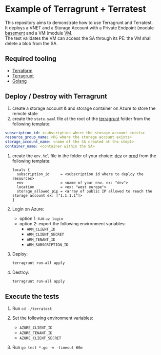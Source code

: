 # Example of Terragrunt + Terratest

This repository aims to demonstrate how to use Terragrunt and Terratest.  
It deploys a VNET and a Storage Account with a Private Endpoint (module [basement](./terraform/basement/) and a VM (module [VM](./terraform/vm/).  
The test validates the VM can access the SA through its PE: the VM shall delete a blob from the SA.

## Required tooling

- [Terraform](https://github.com/hashicorp/terraform)
- [Terragrunt](https://github.com/gruntwork-io/terragrunt)
- [Golang](https://go.dev/doc/install)

## Deploy / Destroy with Terragrunt

1. create a storage account & and storage container on Azure to store the remote state
1. create the `state.yaml` file at the root of the [terragrunt](./terragrunt) folder from the following template:

  ```yaml
  subscription_id: <subscription where the storage account exists>
  resource_group_name: <RG where the storage account exists>
  storage_account_name: <name of the SA created at the step1>
  container_name: <container within the SA>
  ```

1. create the `env.hcl` file in the folder of your choice: [dev](./terragrunt/dev) or [prod](./terragrunt/dev) from the following template:

    ```hcl
    locals {
      subscription_id     = <subscription id where to deploy the resources>
      env                 = <name of your env. ex: "dev">
      location            = <ex: "west europe">
      storage_allowed_pip = <array of public IP allowed to reach the storage account ex: ["1.1.1.1"]>
    }
    ```

1. Login on Azure:

    - option 1: run `az login`
    - option 2: export the following environment variables:
      - `ARM_CLIENT_ID`
      - `ARM_CLIENT_SECRET`
      - `ARM_TENANT_ID`
      - `ARM_SUBSCRIPTION_ID`

1. Deploy:

    ```bash
    terragrunt run-all apply
    ```

1. Destroy:

    ```bash
    terragrunt run-all apply
    ```

## Execute the tests

1. Run `cd ./terratest`
1. Set the following environment variables:

    - `AZURE_CLIENT_ID`
    - `AZURE_TENANT_ID`
    - `AZURE_CLIENT_SECRET`

1. Run `go test *.go -v -timeout 60m`
